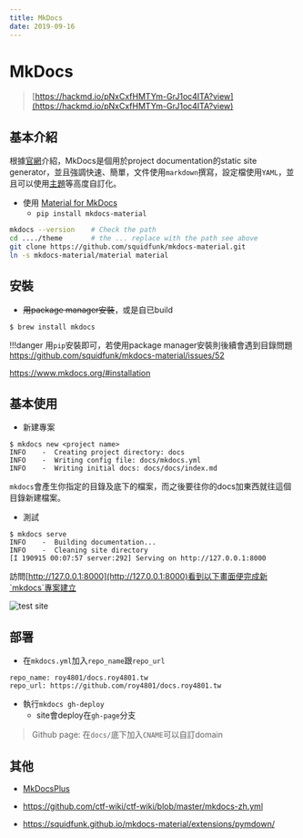 ```yaml
---
title: MkDocs
date: 2019-09-16
---
```

# MkDocs
> [https://hackmd.io/pNxCxfHMTYm-GrJ1oc4ITA?view](https://hackmd.io/pNxCxfHMTYm-GrJ1oc4ITA?view)
## 基本介紹

根據[官網](https://www.mkdocs.org/)介紹，MkDocs是個用於project documentation的static site generator，並且強調快速、簡單，文件使用`markdown`撰寫，設定檔使用`YAML`，並且可以使用[主題](https://www.mkdocs.org/user-guide/styling-your-docs/#built-in-themes)等高度自訂化。

* 使用 [Material for MkDocs](https://squidfunk.github.io/mkdocs-material/)
	* `pip install mkdocs-material`

```bash
mkdocs --version    # Check the path
cd ..../theme       # the ... replace with the path see above
git clone https://github.com/squidfunk/mkdocs-material.git
ln -s mkdocs-material/material material
```

## 安裝

* <del>用package manager安裝</del>，或是自已build

```
$ brew install mkdocs
```

!!!danger
	用`pip`安裝即可，若使用package manager安裝則後續會遇到目錄問題 <br>
	<https://github.com/squidfunk/mkdocs-material/issues/52>

<https://www.mkdocs.org/#installation>

## 基本使用

* 新建專案

```
$ mkdocs new <project name>
INFO    -  Creating project directory: docs
INFO    -  Writing config file: docs/mkdocs.yml
INFO    -  Writing initial docs: docs/docs/index.md
```

`mkdocs`會產生你指定的目錄及底下的檔案，而之後要往你的docs加東西就往這個目錄新建檔案。

* 測試

```
$ mkdocs serve
INFO    -  Building documentation...
INFO    -  Cleaning site directory
[I 190915 00:07:57 server:292] Serving on http://127.0.0.1:8000
```

訪問[http://127.0.0.1:8000](http://127.0.0.1:8000)看到以下畫面便完成新`mkdocs`專案建立

![test site](https://i.imgur.com/boO6GZw.png)

## 部署

* 在`mkdocs.yml`加入`repo_name`跟`repo_url`

```
repo_name: roy4801/docs.roy4801.tw
repo_url: https://github.com/roy4801/docs.roy4801.tw
```

* 執行`mkdocs gh-deploy`
    * site會deploy在`gh-page`分支

> Github page: 在`docs/`底下加入`CNAME`可以自訂domain

## 其他

* [MkDocsPlus](https://github.com/bwmarrin/MkDocsPlus)

* <https://github.com/ctf-wiki/ctf-wiki/blob/master/mkdocs-zh.yml>

* <https://squidfunk.github.io/mkdocs-material/extensions/pymdown/>